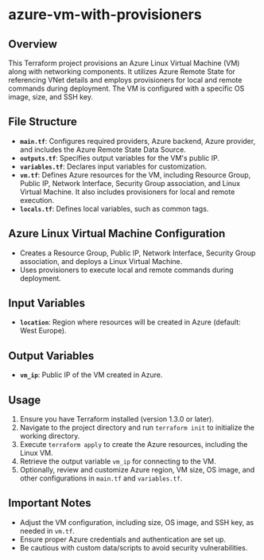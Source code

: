 # azure-vm-with-provisioners

## Overview

This Terraform project provisions an Azure Linux Virtual Machine (VM) along with networking components. It utilizes Azure Remote State for referencing VNet details and employs provisioners for local and remote commands during deployment. The VM is configured with a specific OS image, size, and SSH key.

## File Structure

- **`main.tf`**: Configures required providers, Azure backend, Azure provider, and includes the Azure Remote State Data Source.
- **`outputs.tf`**: Specifies output variables for the VM's public IP.
- **`variables.tf`**: Declares input variables for customization.
- **`vm.tf`**: Defines Azure resources for the VM, including Resource Group, Public IP, Network Interface, Security Group association, and Linux Virtual Machine. It also includes provisioners for local and remote execution.
- **`locals.tf`**: Defines local variables, such as common tags.

## Azure Linux Virtual Machine Configuration

- Creates a Resource Group, Public IP, Network Interface, Security Group association, and deploys a Linux Virtual Machine.
- Uses provisioners to execute local and remote commands during deployment.

## Input Variables

- **`location`**: Region where resources will be created in Azure (default: West Europe).

## Output Variables

- **`vm_ip`**: Public IP of the VM created in Azure.

## Usage

1. Ensure you have Terraform installed (version 1.3.0 or later).
2. Navigate to the project directory and run `terraform init` to initialize the working directory.
3. Execute `terraform apply` to create the Azure resources, including the Linux VM.
4. Retrieve the output variable `vm_ip` for connecting to the VM.
5. Optionally, review and customize Azure region, VM size, OS image, and other configurations in `main.tf` and `variables.tf`.

## Important Notes

- Adjust the VM configuration, including size, OS image, and SSH key, as needed in `vm.tf`.
- Ensure proper Azure credentials and authentication are set up.
- Be cautious with custom data/scripts to avoid security vulnerabilities.